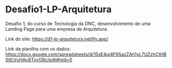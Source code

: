 # Desafio1-LP-Arquitetura
Desafio 1, do curso de Tecnologia da DNC, desenvolvimento de uma Landing Page para uma empresa de Arquitetura.

Link do site: https://d1-lp-arquitetura.netlify.app/

Link da planilha com os dados: https://docs.google.com/spreadsheets/d/15sE4uj4F9SazZAh1yL7UZzhCtHBSttLVuHAc6TyvG8c/edit#gid=0
